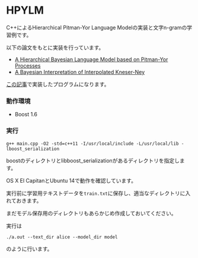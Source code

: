 # HPYLM

C++によるHierarchical Pitman-Yor Language Modelの実装と文字n-gramの学習例です。

以下の論文をもとに実装を行っています。

- [A Hierarchical Bayesian Language Model based on Pitman-Yor Processes](http://www.gatsby.ucl.ac.uk/~ywteh/research/compling/acl2006.pdf)
- [A Bayesian Interpretation of Interpolated Kneser-Ney](http://www.gatsby.ucl.ac.uk/~ywteh/research/compling/hpylm.pdf) 

[この記事](http://musyoku.github.io/2016/07/26/A_Hierarchical_Bayesian_Language_Model_based_on_Pitman-Yor_Processes/)で実装したプログラムになります。

### 動作環境

- Boost 1.6

### 実行

```
g++ main.cpp -O2 -std=c++11 -I/usr/local/include -L/usr/local/lib -lboost_serialization
```

boostのディレクトリとlibboost_serializationがあるディレクトリを指定します。

OS X El CapitanとUbuntu 14で動作を確認しています。

実行前に学習用テキストデータを`train.txt`に保存し、適当なディレクトリに入れておきます。

まだモデル保存用のディレクトリもあらかじめ作成しておいてください。

実行は

```
./a.out --text_dir alice --model_dir model
```

のように行います。

